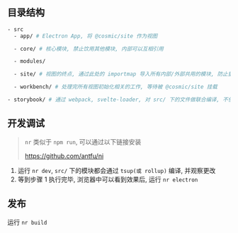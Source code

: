## 目录结构

```sh
- src
  - app/ # Electron App, 将 @cosmic/site 作为视图

  - core/ # 核心模块, 禁止饮用其他模块, 内部可以互相引用

  - modules/

  - site/ # 视图的终点, 通过此处的 importmap 导入所有内部/外部共用的模块, 防止重复编译

  - workbench/ # 处理完所有视图初始化相关的工作, 等待被 @cosmic/site 挂载

- storybook/ # 通过 webpack, svelte-loader, 对 src/ 下的文件做联合编译, 不使用他们的编译产物, 期望最终替换为 vite
```

## 开发调试

> `nr` 类似于 `npm run`, 可以通过以下链接安装
>
> https://github.com/antfu/ni

1. 运行 `nr dev`, `src/` 下的模块都会通过 `tsup(或 rollup)` 编译, 并观察更改
2. 等到步骤 1 执行完毕, 浏览器中可以看到效果后, 运行  `nr electron`

## 发布

运行 `nr build`
